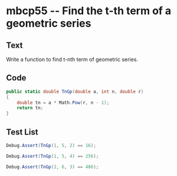# mbcp55 -- Find the t-th term of a geometric series

## Text

Write a function to find t-nth term of geometric series.

## Code

```csharp
public static double TnGp(double a, int n, double r)
{
    double tn = a * Math.Pow(r, n - 1);
    return tn;
}
```

## Test List

```csharp
Debug.Assert(TnGp(1, 5, 2) == 16);
```

```csharp
Debug.Assert(TnGp(1, 5, 4) == 256);
```

```csharp
Debug.Assert(TnGp(2, 6, 3) == 486);
```
